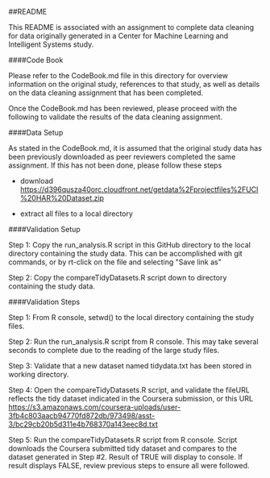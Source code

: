 ##README

This README is associated with an assignment to complete data cleaning for data originally generated in a Center for Machine Learning and Intelligent Systems study.

####Code Book

Please refer to the CodeBook.md file in this directory for overview information on the original study, references to that study, as well as details on the data cleaning assignment that has been completed.

Once the CodeBook.md has been reviewed, please proceed with the following to validate the results of the data cleaning assignment.

####Data Setup

As stated in the CodeBook.md, it is assumed that the original study data has been previously downloaded as peer reviewers completed the same assignment.  If this has not been done, please follow these steps
  
  * download https://d396qusza40orc.cloudfront.net/getdata%2Fprojectfiles%2FUCI%20HAR%20Dataset.zip
  
  * extract all files to a local directory

####Validation Setup

Step 1: Copy the run_analysis.R script in this GitHub directory to the local directory containing the study data.  This can be accomplished with git commands, or by rt-click on the file and selecting "Save link as"

Step 2: Copy the compareTidyDatasets.R script down to directory containing the study data.

####Validation Steps

Step 1: From R console, setwd() to the local directory containing the study files.

Step 2: Run the run_analysis.R script from R console.  This may take several seconds to complete due to the reading of the large study files.

Step 3: Validate that a new dataset named tidydata.txt has been stored in working directory.

Step 4: Open the compareTidyDatasets.R script, and validate the fileURL reflects the tidy dataset indicated in the Coursera submission, or this URL https://s3.amazonaws.com/coursera-uploads/user-3fb4c803aacb94770fd872db/973498/asst-3/bc29cb20b5d311e4b768370a143eec8d.txt

Step 5: Run the compareTidyDatasets.R script from R console.  Script downloads the Coursera submitted tidy dataset and compares to the dataset generated in Step #2.  Result of TRUE will display to console.  If result displays FALSE, review previous steps to ensure all were followed.
